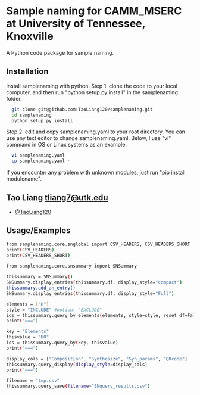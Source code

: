 
# Sample naming for CAMM_MSERC at University of Tennessee, Knoxville

A Python code package for sample naming.


## Installation

Install samplenaming with python. 
Step 1: clone the code to your local computer, and then run "python setup.py install" in the samplenaming folder.
```bash
  git clone git@github.com:TaoLiang120/samplenaming.git
  cd samplenaming
  python setup.py install
```
Step 2: edit and copy samplenaming.yaml to your root directory. You can use any text editor to change samplenaming.yaml. Below,  I use "vi" command in OS or Linux systems as an example.
```bash
  vi samplenaming.yaml 
  cp samplenaming.yaml ~
```
If you encounter any problem with unknown modules, just run "pip install modulename".   
## Tao Liang  tliang7@utk.edu

- [@TaoLiang120](https://github.com/TaoLiang120/samplenaming)


## Usage/Examples

```bash
from samplenaming.core.snglobal import CSV_HEADERS, CSV_HEADERS_SHORT
print(CSV_HEADERS)
print(CSV_HEADERS_SHORT)

from samplenaming.core.snsummary import SNSummary

thissummary = SNSummary()
SNSummary.display_entries(thissummary.df, display_style="compact")
thissummary.add_an_entry()
SNSummary.display_entries(thissummary.df, display_style="Full")

elements = ["H"]
style = "INCLUDE" #option: "EXCLUDE"
ids = thissummary.query_by_elements(elements, style=style, reset_df=False)
print("===")

key = "Elements"
thisvalue = "HO"
ids = thissummary.query_by(key, thisvalue)
print("===")

display_cols = ["Composition", "Synthesize", "Syn_params", "QRcode"]
thissummary.query_display(display_style=display_cols)
print("===")

filename = "tmp.csv"
thissummary.query_save(filename="SNquery_results.csv")
```

